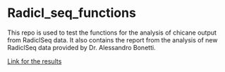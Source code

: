 # Radicl_seq_functions

This repo is used to test the functions for the analysis of chicane output from RadiclSeq data.
It also contains the report from the analysis of new RadiclSeq data provided by Dr. Alessandro Bonetti.

[Link for the results](https://shashankti.github.io/Radicl_seq_functions/)
